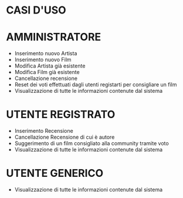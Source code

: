 # CASI D'USO

# AMMINISTRATORE
- Inserimento nuovo Artista
- Inserimento nuovo Film
- Modifica Artista già esistente
- Modifica Film già esistente
- Cancellazione recensione
- Reset dei voti effettuati dagli utenti registarti per consigliare un film
- Visualizzazione di tutte le informazioni contenute dal sistema
# UTENTE REGISTRATO
- Inserimento Recensione
- Cancellazione Recensione di cui è autore
- Suggerimento di un film consigliato alla community tramite voto 
- Visualizzazione di tutte le informazioni contenute dal sistema
# UTENTE GENERICO
- Visualizzazione di tutte le informazioni contenute dal sistema
